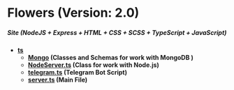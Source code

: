 # Flowers (Version: 2.0)
##### Site (NodeJS + Express + HTML + CSS + SCSS + TypeScript + JavaScript)
- **[ts](./)**
    - **[Mongo](./Mongo) (Classes and Schemas for work with MongoDB )**
    - **[NodeServer.ts](./NodeServer.ts) (Class for work with Node.js)**
    - **[telegram.ts](./telegram.ts) (Telegram Bot Script)**
    - **[server.ts](./server.ts) (Main File)**

 

